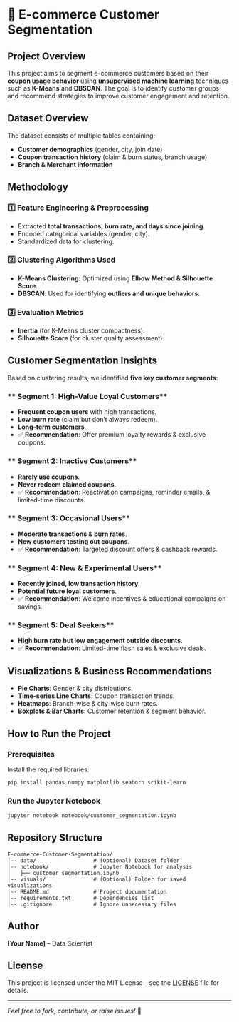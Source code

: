 # 📌 E-commerce Customer Segmentation

##  Project Overview
This project aims to segment e-commerce customers based on their **coupon usage behavior** using **unsupervised machine learning** techniques such as **K-Means** and **DBSCAN**. The goal is to identify customer groups and recommend strategies to improve customer engagement and retention.

##  Dataset Overview
The dataset consists of multiple tables containing:
- **Customer demographics** (gender, city, join date)
- **Coupon transaction history** (claim & burn status, branch usage)
- **Branch & Merchant information**

##  Methodology
### 1️⃣ **Feature Engineering & Preprocessing**
- Extracted **total transactions, burn rate, and days since joining**.
- Encoded categorical variables (gender, city).
- Standardized data for clustering.

### 2️⃣ **Clustering Algorithms Used**
- **K-Means Clustering**: Optimized using **Elbow Method & Silhouette Score**.
- **DBSCAN**: Used for identifying **outliers and unique behaviors**.

### 3️⃣ **Evaluation Metrics**
- **Inertia** (for K-Means cluster compactness).
- **Silhouette Score** (for cluster quality assessment).

##  Customer Segmentation Insights
Based on clustering results, we identified **five key customer segments**:

### ** Segment 1: High-Value Loyal Customers**
- **Frequent coupon users** with high transactions.
- **Low burn rate** (claim but don’t always redeem).
- **Long-term customers**.
- ✅ **Recommendation**: Offer premium loyalty rewards & exclusive coupons.

### ** Segment 2: Inactive Customers**
- **Rarely use coupons**.
- **Never redeem claimed coupons**.
- ✅ **Recommendation**: Reactivation campaigns, reminder emails, & limited-time discounts.

### ** Segment 3: Occasional Users**
- **Moderate transactions & burn rates**.
- **New customers testing out coupons**.
- ✅ **Recommendation**: Targeted discount offers & cashback rewards.

### ** Segment 4: New & Experimental Users**
- **Recently joined, low transaction history**.
- **Potential future loyal customers**.
- ✅ **Recommendation**: Welcome incentives & educational campaigns on savings.

### ** Segment 5: Deal Seekers**
- **High burn rate but low engagement outside discounts**.
- ✅ **Recommendation**: Limited-time flash sales & exclusive deals.

##  Visualizations & Business Recommendations
- **Pie Charts**: Gender & city distributions.
- **Time-series Line Charts**: Coupon transaction trends.
- **Heatmaps**: Branch-wise & city-wise burn rates.
- **Boxplots & Bar Charts**: Customer retention & segment behavior.

##  How to Run the Project
###  **Prerequisites**
Install the required libraries:
```bash
pip install pandas numpy matplotlib seaborn scikit-learn
```

###  **Run the Jupyter Notebook**
```bash
jupyter notebook notebook/customer_segmentation.ipynb
```

##  Repository Structure
```
E-commerce-Customer-Segmentation/
│-- data/                  # (Optional) Dataset folder
│-- notebook/              # Jupyter Notebook for analysis
│   ├── customer_segmentation.ipynb
│-- visuals/               # (Optional) Folder for saved visualizations
│-- README.md              # Project documentation
│-- requirements.txt       # Dependencies list
│-- .gitignore             # Ignore unnecessary files
```

##  Author
**[Your Name]** – Data Scientist

##  License
This project is licensed under the MIT License - see the [LICENSE](LICENSE) file for details.

---
 *Feel free to fork, contribute, or raise issues!* 🚀

